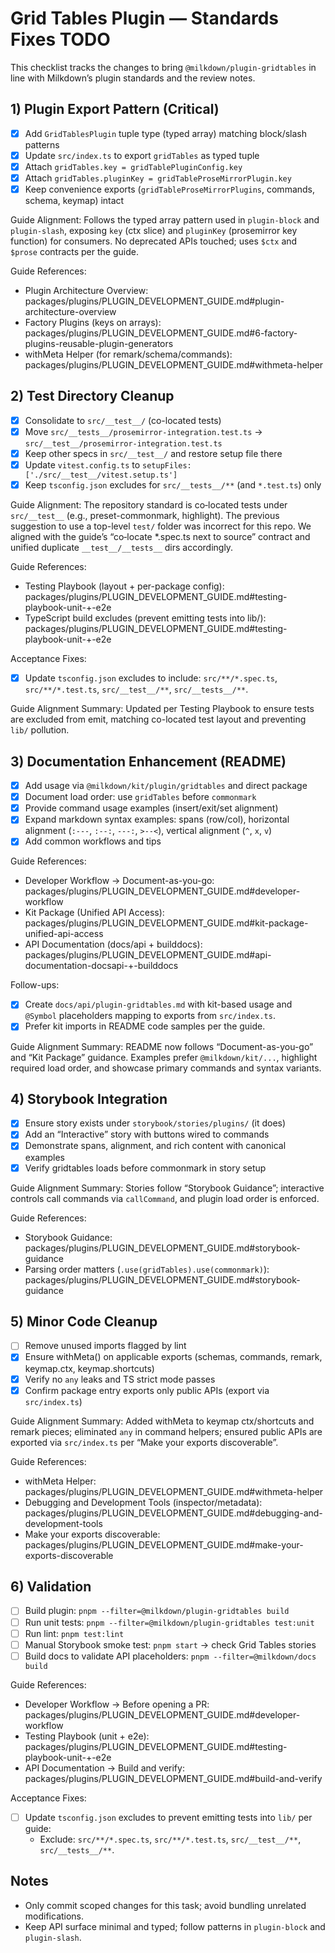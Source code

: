 # Grid Tables Plugin — Standards Fixes TODO

This checklist tracks the changes to bring `@milkdown/plugin-gridtables` in line with Milkdown’s plugin standards and the review notes.

## 1) Plugin Export Pattern (Critical)

- [x] Add `GridTablesPlugin` tuple type (typed array) matching block/slash patterns
- [x] Update `src/index.ts` to export `gridTables` as typed tuple
- [x] Attach `gridTables.key = gridTablePluginConfig.key`
- [x] Attach `gridTables.pluginKey = gridTableProseMirrorPlugin.key`
- [x] Keep convenience exports (`gridTableProseMirrorPlugins`, commands, schema, keymap) intact

Guide Alignment: Follows the typed array pattern used in `plugin-block` and `plugin-slash`, exposing `key` (ctx slice) and `pluginKey` (prosemirror key function) for consumers. No deprecated APIs touched; uses `$ctx` and `$prose` contracts per the guide.

Guide References:

- Plugin Architecture Overview: packages/plugins/PLUGIN_DEVELOPMENT_GUIDE.md#plugin-architecture-overview
- Factory Plugins (keys on arrays): packages/plugins/PLUGIN_DEVELOPMENT_GUIDE.md#6-factory-plugins-reusable-plugin-generators
- withMeta Helper (for remark/schema/commands): packages/plugins/PLUGIN_DEVELOPMENT_GUIDE.md#withmeta-helper

## 2) Test Directory Cleanup

- [x] Consolidate to `src/__test__/` (co-located tests)
- [x] Move `src/__tests__/prosemirror-integration.test.ts` → `src/__test__/prosemirror-integration.test.ts`
- [x] Keep other specs in `src/__test__/` and restore setup file there
- [x] Update `vitest.config.ts` to `setupFiles: ['./src/__test__/vitest.setup.ts']`
- [x] Keep `tsconfig.json` excludes for `src/__tests__/**` (and `*.test.ts`) only

Guide Alignment: The repository standard is co‑located tests under `src/__test__` (e.g., preset-commonmark, highlight). The previous suggestion to use a top-level `test/` folder was incorrect for this repo. We aligned with the guide’s “co‑locate \*.spec.ts next to source” contract and unified duplicate `__test__/__tests__` dirs accordingly.

Guide References:

- Testing Playbook (layout + per-package config): packages/plugins/PLUGIN_DEVELOPMENT_GUIDE.md#testing-playbook-unit-+-e2e
- TypeScript build excludes (prevent emitting tests into lib/): packages/plugins/PLUGIN_DEVELOPMENT_GUIDE.md#testing-playbook-unit-+-e2e

Acceptance Fixes:

- [x] Update `tsconfig.json` excludes to include: `src/**/*.spec.ts`, `src/**/*.test.ts`, `src/__test__/**`, `src/__tests__/**`.

Guide Alignment Summary: Updated per Testing Playbook to ensure tests are excluded from emit, matching co-located test layout and preventing `lib/` pollution.

## 3) Documentation Enhancement (README)

- [x] Add usage via `@milkdown/kit/plugin/gridtables` and direct package
- [x] Document load order: use `gridTables` before `commonmark`
- [x] Provide command usage examples (insert/exit/set alignment)
- [x] Expand markdown syntax examples: spans (row/col), horizontal alignment (`:---`, `:--:`, `---:`, `>--<`), vertical alignment (`^`, `x`, `v`)
- [x] Add common workflows and tips

Guide References:

- Developer Workflow → Document-as-you-go: packages/plugins/PLUGIN_DEVELOPMENT_GUIDE.md#developer-workflow
- Kit Package (Unified API Access): packages/plugins/PLUGIN_DEVELOPMENT_GUIDE.md#kit-package-unified-api-access
- API Documentation (docs/api + builddocs): packages/plugins/PLUGIN_DEVELOPMENT_GUIDE.md#api-documentation-docsapi-+-builddocs

Follow-ups:

- [x] Create `docs/api/plugin-gridtables.md` with kit-based usage and `@Symbol` placeholders mapping to exports from `src/index.ts`.
- [x] Prefer kit imports in README code samples per the guide.

Guide Alignment Summary: README now follows “Document-as-you-go” and “Kit Package” guidance. Examples prefer `@milkdown/kit/...`, highlight required load order, and showcase primary commands and syntax variants.

## 4) Storybook Integration

- [x] Ensure story exists under `storybook/stories/plugins/` (it does)
- [x] Add an “Interactive” story with buttons wired to commands
- [x] Demonstrate spans, alignment, and rich content with canonical examples
- [x] Verify gridtables loads before commonmark in story setup

Guide Alignment Summary: Stories follow “Storybook Guidance”; interactive controls call commands via `callCommand`, and plugin load order is enforced.

Guide References:

- Storybook Guidance: packages/plugins/PLUGIN_DEVELOPMENT_GUIDE.md#storybook-guidance
- Parsing order matters (`.use(gridTables).use(commonmark)`): packages/plugins/PLUGIN_DEVELOPMENT_GUIDE.md#storybook-guidance

## 5) Minor Code Cleanup

- [ ] Remove unused imports flagged by lint
- [x] Ensure withMeta() on applicable exports (schemas, commands, remark, keymap.ctx, keymap.shortcuts)
- [x] Verify no `any` leaks and TS strict mode passes
- [x] Confirm package entry exports only public APIs (export via `src/index.ts`)

Guide Alignment Summary: Added withMeta to keymap ctx/shortcuts and remark pieces; eliminated `any` in command helpers; ensured public APIs are exported via `src/index.ts` per “Make your exports discoverable”.

Guide References:

- withMeta Helper: packages/plugins/PLUGIN_DEVELOPMENT_GUIDE.md#withmeta-helper
- Debugging and Development Tools (inspector/metadata): packages/plugins/PLUGIN_DEVELOPMENT_GUIDE.md#debugging-and-development-tools
- Make your exports discoverable: packages/plugins/PLUGIN_DEVELOPMENT_GUIDE.md#make-your-exports-discoverable

## 6) Validation

- [ ] Build plugin: `pnpm --filter=@milkdown/plugin-gridtables build`
- [ ] Run unit tests: `pnpm --filter=@milkdown/plugin-gridtables test:unit`
- [ ] Run lint: `pnpm test:lint`
- [ ] Manual Storybook smoke test: `pnpm start` → check Grid Tables stories
- [ ] Build docs to validate API placeholders: `pnpm --filter=@milkdown/docs build`

Guide References:

- Developer Workflow → Before opening a PR: packages/plugins/PLUGIN_DEVELOPMENT_GUIDE.md#developer-workflow
- Testing Playbook (unit + e2e): packages/plugins/PLUGIN_DEVELOPMENT_GUIDE.md#testing-playbook-unit-+-e2e
- API Documentation → Build and verify: packages/plugins/PLUGIN_DEVELOPMENT_GUIDE.md#build-and-verify

Acceptance Fixes:

- [ ] Update `tsconfig.json` excludes to prevent emitting tests into `lib/` per guide:
  - Exclude: `src/**/*.spec.ts`, `src/**/*.test.ts`, `src/__test__/**`, `src/__tests__/**`.

## Notes

- Only commit scoped changes for this task; avoid bundling unrelated modifications.
- Keep API surface minimal and typed; follow patterns in `plugin-block` and `plugin-slash`.
